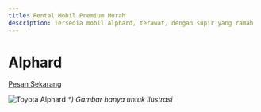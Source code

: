 ```yaml
---
title: Rental Mobil Premium Murah
description: Tersedia mobil Alphard, terawat, dengan supir yang ramah
---
```


# Alphard

<a class="mybutton" href="https://wa.me/6282137339589?text=id:Alphard%2bSupir%20">Pesan Sekarang</a>

![Toyota Alphard](/t_alphard.jpg)
_*) Gambar hanya untuk ilustrasi_
